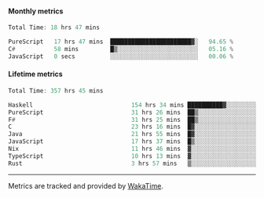 #### Monthly metrics
<!--START_SECTION:wakamonthly-->

```asm
Total Time: 18 hrs 47 mins

PureScript   17 hrs 47 mins  ███████████████████████▓░   94.65 %
C#           58 mins         █▒░░░░░░░░░░░░░░░░░░░░░░░   05.16 %
JavaScript   0 secs          ░░░░░░░░░░░░░░░░░░░░░░░░░   00.06 %
```

<!--END_SECTION:wakamonthly-->
#### Lifetime metrics
<!--START_SECTION:wakalifetime-->

```asm
Total Time: 357 hrs 45 mins

Haskell                            154 hrs 34 mins ██████████▓░░░░░░░░░░░░░░   43.06 %
PureScript                         31 hrs 26 mins  ██▒░░░░░░░░░░░░░░░░░░░░░░   08.76 %
F#                                 31 hrs 25 mins  ██▒░░░░░░░░░░░░░░░░░░░░░░   08.76 %
C                                  23 hrs 16 mins  █▓░░░░░░░░░░░░░░░░░░░░░░░   06.48 %
Java                               21 hrs 55 mins  █▓░░░░░░░░░░░░░░░░░░░░░░░   06.11 %
JavaScript                         17 hrs 37 mins  █▒░░░░░░░░░░░░░░░░░░░░░░░   04.91 %
Nix                                11 hrs 46 mins  ▓░░░░░░░░░░░░░░░░░░░░░░░░   03.28 %
TypeScript                         10 hrs 13 mins  ▓░░░░░░░░░░░░░░░░░░░░░░░░   02.85 %
Rust                               3 hrs 57 mins   ▒░░░░░░░░░░░░░░░░░░░░░░░░   01.10 %
```

<!--END_SECTION:wakalifetime-->

---

Metrics are tracked and provided by [WakaTime](https://github.com/athul/waka-readme).

